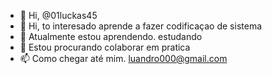 - 👋 Hi, @01luckas45
- 👀 Hi, to interesado aprende a fazer codificaçao de sistema 
- 🌱 Atualmente estou aprendendo. estudando
- 💞️ Estou procurando colaborar em pratica
- 📫  Como chegar até mim. luandro000@gmail.com

<!---
01luckas45/01luckas45 is a ✨ special ✨ repository because its `README.md` (this file) appears on your GitHub profile.
You can click the Preview link to take a look at your changes.
--->
